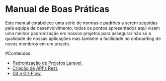 # Manual de Boas Práticas
Este manual estabelece uma série de normas e padrões a serem seguidas pela equipe de desenvolvimento, todos os pontos apresentados aqui visam uma melhor padronização em nossos projetos para assegurar não só a qualidade de nossas aplicações mas também a facilidade no onboarding de novos membros em um projeto.

#Conteúdos

- [Padronização de Projetos Laravel.](project-standards.md)
- [Criação de API's Rest.](rest-api.md)
- [Git e Git-Flow.](git-and-git-flow.md)










